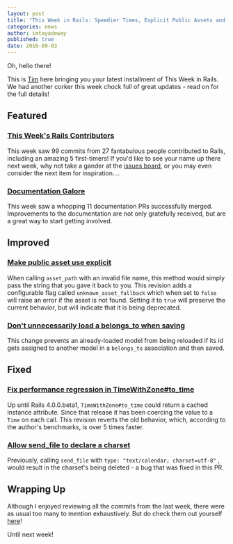 ```yaml
---
layout: post
title: "This Week in Rails: Speedier Times, Explicit Public Assets and more!"
categories: news
author: imtayadeway
published: true
date: 2016-09-03
---
```


Oh, hello there!

This is [Tim](https://twitter.com/imtayadeway) here bringing you your latest installment of This Week in Rails. We had another corker this week chock full of great updates - read on for the full details!

## Featured

### [This Week's Rails Contributors](http://contributors.rubyonrails.org/contributors/in-time-window/20160827-20160902)

This week saw 99 commits from 27 fantabulous people contributed to Rails, including an amazing 5 first-timers! If you'd like to see your name up there next week, why not take a gander at the [issues board](https://github.com/rails/rails/issues), or you may even consider the next item for inspiration....

### [Documentation Galore](https://github.com/rails/rails/pulls?q=is%3Apr+is%3Amerged+base%3Amaster+merged%3A%222016-08-27+..+2016-09-02%22+sort%3Acreated-desc+label%3Adocs)

This week saw a whopping 11 documentation PRs successfully merged. Improvements to the documentation are not only gratefully received, but are a great way to start getting involved.

## Improved

### [Make public asset use explicit](https://github.com/rails/rails/pull/26226)

When calling `asset_path` with an invalid file name, this method would simply pass the string that you gave it back to you. This revision adds a configurable flag called `unknown_asset_fallback` which when set to `false` will raise an error if the asset is not found. Setting it to `true` will preserve the current behavior, but will indicate that it is being deprecated.

### [Don't unnecessarily load a belongs_to when saving](https://github.com/rails/rails/pull/23498)

This change prevents an already-loaded model from being reloaded if its id gets assigned to another model in a `belongs_to` association and then saved.

## Fixed

### [Fix performance regression in TimeWithZone#to_time](https://github.com/rails/rails/pull/25880)

Up until Rails 4.0.0.beta1, `TimeWithZone#to_time` could return a cached instance attribute. Since that release it has been coercing the value to a `Time` on each call. This revision reverts the old behavior, which, according to the author's benchmarks, is over 5 times faster.

### [Allow send_file to declare a charset](https://github.com/rails/rails/pull/26317)

Previously, calling `send_file` with `type: "text/calendar; charset=utf-8"` , would result in the charset's being deleted - a bug that was fixed in this PR.

## Wrapping Up

Although I enjoyed reviewing all the commits from the last week, there were as usual too many to mention exhaustively. But do check them out yourself [here](https://github.com/rails/rails/compare/master@%7B2016-08-27%7D...@%7B2016-09-02%7D)!

Until next week!
